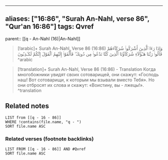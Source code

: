 
---
aliases: ["16:86", "Surah An-Nahl, verse 86", "Qur'an 16:86"]
tags: Qvref
---

parent:: [[q - An-Nahl (16)|An-Nahl]]

> [!arabic]+ Surah An-Nahl, Verse 86 (16:86)
> <span class="quran-arabic">وَإِذَا رَءَا ٱلَّذِينَ أَشْرَكُوا۟ شُرَكَآءَهُمْ قَالُوا۟ رَبَّنَا هَـٰٓؤُلَآءِ شُرَكَآؤُنَا ٱلَّذِينَ كُنَّا نَدْعُوا۟ مِن دُونِكَ ۖ فَأَلْقَوْا۟ إِلَيْهِمُ ٱلْقَوْلَ إِنَّكُمْ لَكَـٰذِبُونَ</span>
^arabic

> [!translation]+ Surah An-Nahl, Verse 86 (16:86) - Translation
> Когда многобожники увидят своих сотоварищей, они скажут: «Господь наш! Вот сотоварищи, к которым мы взывали вместо Тебя». Но они отбросят их слова и скажут: «Воистину, вы - лжецы!».
^translation



## Related notes
```dataview
LIST from [[q - 16 - 86]]
WHERE !contains(file.name, "q - ")
SORT file.name ASC
```

### Related verses (footnote backlinks)
```dataview
LIST FROM [[q - 16 - 86]] AND #Qvref
SORT file.name ASC
```

